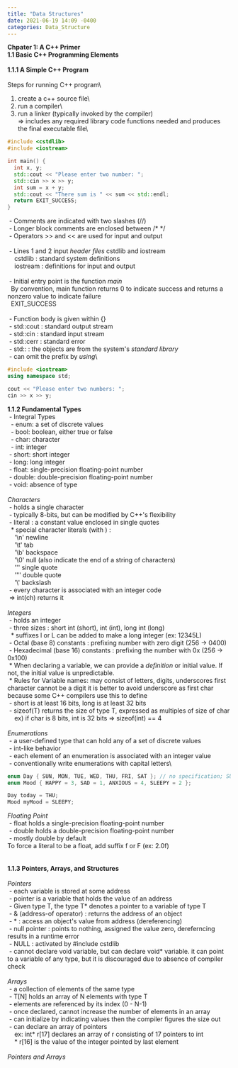 ```yaml
---
title: "Data Structures"
date: 2021-06-19 14:09 -0400
categories: Data_Structure
---
```

**Chpater 1: A C++ Primer**
\
**1.1 Basic C++ Programming Elements**\
\
**1.1.1 A Simple C++ Program**\
\
Steps for running C++ program\
1) create a c++ source file\
2) run a compiler\
3) run a linker (typically invoked by the compiler)\
=> includes any required library code functions needed and produces the final executable file\
```C++
#include <cstdlib>
#include <iostream>

int main() {
  int x, y;
  std::cout << "Please enter two number: ";
  std::cin >> x >> y;
  int sum = x + y;
  std::cout << "There sum is " << sum << std::endl;
  return EXIT_SUCCESS;
}
```
&nbsp;- Comments are indicated with two slashes (//)\
&nbsp;- Longer block comments are enclosed between /* */ \
&nbsp;- Operators >> and << are used for input and output\
\
&nbsp;- Lines 1 and 2 input *header files* cstdlib and iostream\
&nbsp; &nbsp; cstdlib : standard system definitions\
&nbsp; &nbsp; iostream : definitions for input and output\
\
&nbsp;- Initial entry point is the function *main*\
&nbsp; By convention, main function returns 0 to indicate success and returns a nonzero value to indicate failure\
&nbsp; EXIT_SUCCESS\
\
&nbsp;- Function body is given within {}\
&nbsp;- std::cout : standard output stream\
&nbsp;- std::cin : standard input stream\
&nbsp;- std::cerr : standard error\
&nbsp;- std:: : the objects are from the system's *standard library*\
&nbsp;- can omit the prefix by *using*\
```C++
#include <iostream>
using namespace std;

cout << "Please enter two numbers: ";
cin >> x >> y;
```
**1.1.2 Fundamental Types**\
&nbsp;- Integral Types\
&nbsp;&nbsp;- enum:    a set of discrete values\
&nbsp;&nbsp;- bool:    boolean, either true or false\
&nbsp;&nbsp;- char:    character\
&nbsp;&nbsp;- int:     integer\
&nbsp;- short:     short integer\
&nbsp;- long:      long integer\
&nbsp;- float:     single-precision floating-point number\
&nbsp;- double:    double-precision floating-point number\
&nbsp;- void:      absence of type\
\
*Characters*\
&nbsp;- holds a single character\
&nbsp;- typically 8-bits, but can be modified by C++'s flexibility\
&nbsp;- literal : a constant value enclosed in single quotes\
&nbsp; * special character literals (with \) :\
&nbsp; &nbsp; '\n'  newline\
&nbsp; &nbsp; '\t'  tab\
&nbsp; &nbsp; '\b'  backspace\
&nbsp; &nbsp; '\0'  null (also indicate the end of a string of characters)\
&nbsp; &nbsp; '\''  single quote\
&nbsp; &nbsp; '\"'  double quote\
&nbsp; &nbsp; '\\'  backslash\
&nbsp;- every character is associated with an integer code\
&nbsp;=> int(ch) returns it\
\
*Integers*\
&nbsp;- holds an integer\
&nbsp;- three sizes : short int (short), int (int), long int (long)\
&nbsp; * suffixes l or L can be added to make a long integer (ex: 12345L)\
&nbsp;- Octal (base 8) constants : prefixing number with zero digit (256 -> 0400)\
&nbsp;- Hexadecimal (base 16) constants : prefixing the number with 0x (256 -> 0x100)\
&nbsp;* When declaring a variable, we can provide a *definition* or initial value. If not, the initial value is unpredictable.\
&nbsp;* Rules for Variable names: may consist of letters, digits, underscores first character cannot be a digit it is better to avoid underscore as first char because some C++ compilers use this to define\
&nbsp;- short is at least 16 bits, long is at least 32 bits\
&nbsp;- sizeof(T) returns the size of type T, expressed as multiples of size of char\
&nbsp; &nbsp; ex) if char is 8 bits, int is 32 bits => sizeof(int) == 4\
\
*Enumerations*\
&nbsp;- a user-defined type that can hold any of a set of discrete values\
&nbsp;- int-like behavior\
&nbsp;- each element of an enumeration is associated with an integer value\
&nbsp;- conventionally write enumerations with capital letters\
```C++
enum Day { SUN, MON, TUE, WED, THU, FRI, SAT }; // no specification; SUN would be 0, MON, would be 1
enum Mood { HAPPY = 3, SAD = 1, ANXIOUS = 4, SLEEPY = 2 };  

Day today = THU;
Mood myMood = SLEEPY;
```
*Floating Point*\
&nbsp;- float holds a single-precision floating-point number\
&nbsp;- double holds a double-precision floating-point number\
&nbsp;- mostly double by default\
To force a literal to be a float, add suffix f or F (ex: 2.0f)\
\
\
**1.1.3 Pointers, Arrays, and Structures**\
\
*Pointers*\
&nbsp;- each variable is stored at some address\
&nbsp;- pointer is a variable that holds the value of an address\
&nbsp;- Given type T, the type T* denotes a pointer to a variable of type T\
&nbsp;- & (address-of operator) : returns the address of an object\
&nbsp;- * : access an object's value from address (dereferencing)\
&nbsp;- null pointer : points to nothing, assigned the value zero, dereferncing results in a runtime error\
&nbsp;- NULL : activated by #include cstdlib\
&nbsp;- cannot declare void variable, but can declare void* variable. it can point to a variable of any type, but it is discouraged due to absence of compiler check\
\
*Arrays*\
&nbsp;- a collection of elements of the same type\
&nbsp;- T[N] holds an array of N elements with type T\
&nbsp;- elements are referenced by its index (0 - N-1)\
&nbsp;- once declared, cannot increase the number of elements in an array\
&nbsp;- can initialize by indicating values then the compiler figures the size out\
&nbsp;- can declare an array of pointers\
&nbsp; &nbsp; ex: int* r[17] declares an array of r consisting of 17 pointers to int\
&nbsp; &nbsp; * r[16] is the value of the integer pointed by last element\
\
*Pointers and Arrays*


